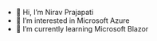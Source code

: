 - 👋 Hi, I’m Nirav Prajapati
- 👀 I’m interested in Microsoft Azure
- 🌱 I’m currently learning Microsoft Blazor


<!---
niravgprajapati/niravgprajapati is a ✨ special ✨ repository because its `README.md` (this file) appears on your GitHub profile.
You can click the Preview link to take a look at your changes.
--->
